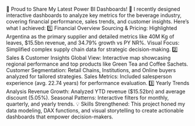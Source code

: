 🌟 Proud to Share My Latest Power BI Dashboards! 🌟
I recently designed interactive dashboards to analyze key metrics for the beverage industry, covering financial performance, sales trends, and customer insights. Here’s what I achieved:
1️⃣ Financial Overview
Sourcing & Pricing: Highlighted Argentina as the primary supplier and detailed metrics like 40M Kg of leaves, $15.5bn revenue, and 34.79% growth vs PY NR%.
Visual Focus: Simplified complex supply chain data for strategic decision-making.
2️⃣ Sales & Customer Insights
Global View: Interactive map showcasing regional performance and top products like Green Tea and Coffee Sachets.
Customer Segmentation: Retail Chains, Institutions, and Online buyers analyzed for tailored strategies.
Sales Metrics: Included salesperson experience (avg. 22.74 years) for performance evaluation.
3️⃣ Yearly Trends Analysis
Revenue Growth: Analyzed YTD revenue ($15.52bn) and average discount (5.05%).
Seasonal Patterns: Interactive filters for monthly, quarterly, and yearly trends.
💡 Skills Strengthened:
This project honed my data modeling, DAX functions, and visual storytelling to create actionable dashboards that empower decision-makers.

